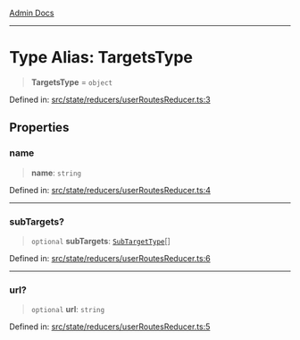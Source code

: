 [Admin Docs](/)

***

# Type Alias: TargetsType

> **TargetsType** = `object`

Defined in: [src/state/reducers/userRoutesReducer.ts:3](https://github.com/PalisadoesFoundation/talawa-admin/blob/main/src/state/reducers/userRoutesReducer.ts#L3)

## Properties

### name

> **name**: `string`

Defined in: [src/state/reducers/userRoutesReducer.ts:4](https://github.com/PalisadoesFoundation/talawa-admin/blob/main/src/state/reducers/userRoutesReducer.ts#L4)

***

### subTargets?

> `optional` **subTargets**: [`SubTargetType`](SubTargetType.md)[]

Defined in: [src/state/reducers/userRoutesReducer.ts:6](https://github.com/PalisadoesFoundation/talawa-admin/blob/main/src/state/reducers/userRoutesReducer.ts#L6)

***

### url?

> `optional` **url**: `string`

Defined in: [src/state/reducers/userRoutesReducer.ts:5](https://github.com/PalisadoesFoundation/talawa-admin/blob/main/src/state/reducers/userRoutesReducer.ts#L5)
